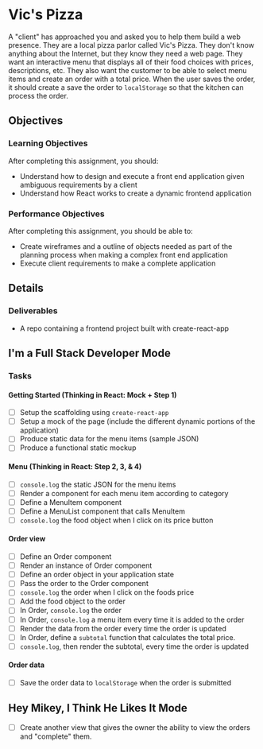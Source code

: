 # Vic's Pizza

A "client" has approached you and asked you to help them build a web presence. They are a local pizza parlor called Vic's Pizza. They don't know anything about the Internet, but they know they need a web page. They want an interactive menu that displays all of their food choices with prices, descriptions, etc. They also want the customer to be able to select menu items and create an order with a total price. When the user saves the order, it should create a save the order to `localStorage` so that the kitchen can process the order.

## Objectives

### Learning Objectives

After completing this assignment, you should:

- Understand how to design and execute a front end application given ambiguous requirements by a client
- Understand how React works to create a dynamic frontend application

### Performance Objectives

After completing this assignment, you should be able to:

- Create wireframes and a outline of objects needed as part of the planning process when making a complex front end application
- Execute client requirements to make a complete application

## Details

### Deliverables

- A repo containing a frontend project built with create-react-app

## I'm a Full Stack Developer Mode

### Tasks

#### Getting Started (Thinking in React: Mock + Step 1)

- [ ] Setup the scaffolding using `create-react-app`
- [ ] Setup a mock of the page (include the different dynamic portions of the application)
- [ ] Produce static data for the menu items (sample JSON)
- [ ] Produce a functional static mockup

#### Menu (Thinking in React: Step 2, 3, & 4)

- [ ] `console.log` the static JSON for the menu items
- [ ] Render a component for each menu item according to category
- [ ] Define a MenuItem component
- [ ] Define a MenuList component that calls MenuItem
- [ ] `console.log` the food object when I click on its price button

#### Order view

- [ ] Define an Order component
- [ ] Render an instance of Order component
- [ ] Define an order object in your application state
- [ ] Pass the order to the Order component
- [ ] `console.log` the order when I click on the foods price
- [ ] Add the food object to the order
- [ ] In Order, `console.log` the order
- [ ] In Order, `console.log` a menu item every time it is added to the order
- [ ] Render the data from the order every time the order is updated
- [ ] In Order, define a `subtotal` function that calculates the total price.
- [ ] `console.log`, then render the subtotal, every time the order is updated

#### Order data

- [ ] Save the order data to `localStorage` when the order is submitted

## Hey Mikey, I Think He Likes It Mode

- [ ] Create another view that gives the owner the ability to view
      the orders and "complete" them.
